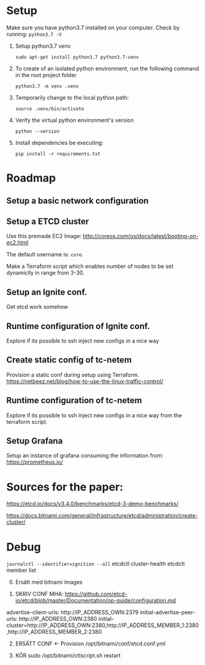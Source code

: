 # Setup

Make sure you have python3.7 installed on your computer. Check by running: `python3.7 -V`

1. Setup python3.7 venv
    ```
    sudo apt-get install python3.7 python3.7-venv
    ```

2. To create of an isolated python environment, run the following command in the root project folder
    ```
    python3.7 -m venv .venv
    ```

3. Temporarily change to the local python path:

    ```
    source .venv/bin/activate
    ```

4. Verify the virtual python environment's version
    ```
    python --version
    ```
5. Install dependencies be executing:
    ```
    pip install -r requirements.txt
    ```

# Roadmap

## Setup a basic network configuration

## Setup a ETCD cluster

Use this premade EC2 Image:
http://coreos.com/os/docs/latest/booting-on-ec2.html

The default username is: `core`.

Make a Terraform script which enables number of nodes to be set dynamiclly in range from 3-30.

## Setup an Ignite conf.
Get etcd work somehow

## Runtime configuration of Ignite conf.
Explore if its possible to ssh inject new configs in a nice way

## Create static config of tc-netem
Provision a static conf during setup using Terraform.
https://netbeez.net/blog/how-to-use-the-linux-traffic-control/

## Runtime configuration of tc-netem
Explore if its possible to ssh inject new configs in a nice way from the terraform script.

## Setup Grafana 
Setup an instance of grafana consuming the information from: https://prometheus.io/


# Sources for the paper:
https://etcd.io/docs/v3.4.0/benchmarks/etcd-3-demo-benchmarks/


https://docs.bitnami.com/general/infrastructure/etcd/administration/create-cluster/
# Debug

`journalctl --identifier=ignition --all`
etcdctl cluster-health
etcdctl member list

0. Ersätt med bitnami images

1. SKRIV CONF MHA:
https://github.com/etcd-io/etcd/blob/master/Documentation/op-guide/configuration.md

advertise-client-urls: http://IP_ADDRESS_OWN:2379
initial-advertise-peer-urls: http://IP_ADDRESS_OWN:2380
initial-cluster=http://IP_ADDRESS_OWN:2380,http://IP_ADDRESS_MEMBER_1:2380,http://IP_ADDRESS_MEMBER_2:2380

2. ERSÄTT CONF <- Provision
/opt/bitnami/conf/etcd.conf.yml 

3. KÖR 
sudo /opt/bitnami/ctlscript.sh restart